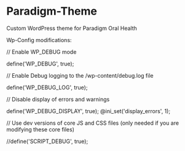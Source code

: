 # Paradigm-Theme
Custom WordPress theme for Paradigm Oral Health

Wp-Config modifications:

// Enable WP_DEBUG mode 

define('WP_DEBUG', true);

// Enable Debug logging to the /wp-content/debug.log file 

define('WP_DEBUG_LOG', true);

// Disable display of errors and warnings 

define('WP_DEBUG_DISPLAY', true);
@ini_set('display_errors', 1);

// Use dev versions of core JS and CSS files (only needed if you are modifying these core files) 

//define('SCRIPT_DEBUG', true);
